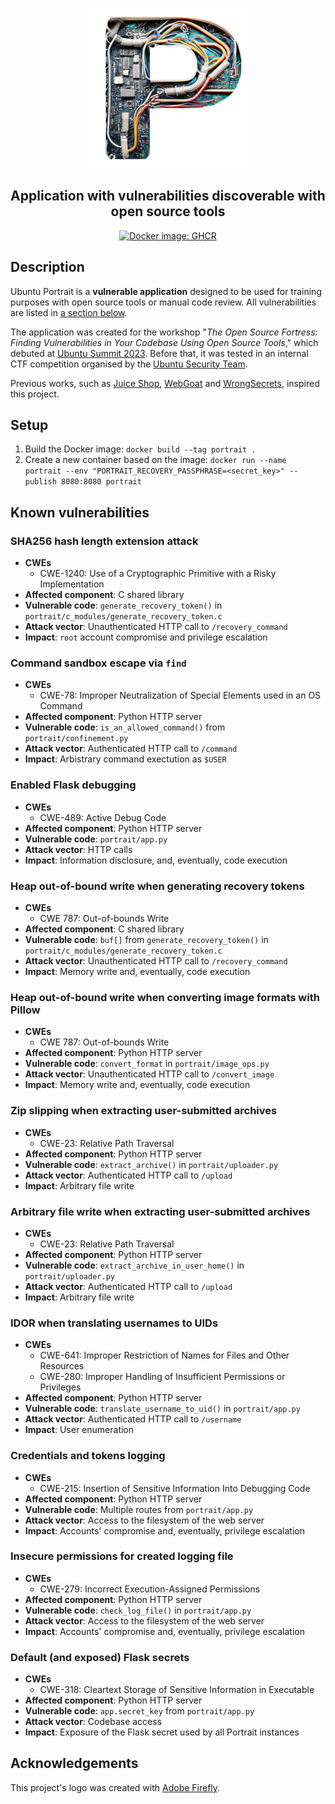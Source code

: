 <p align="center">
    <img src="others/logo.png" height="256" alt="Ubuntu Portrait logo"/>
</p>
<h2 align="center">Application with vulnerabilities discoverable with open source tools</h2>
<p align="center" float="left">
    <a href="https://github.com/iosifache/oss_fortress/pkgs/container/oss_fortress">
      <img src="https://img.shields.io/badge/Docker_image-GHCR-blue?logo=docker" height="17" alt="Docker image: GHCR"/>
    </a>
</p>

## Description

Ubuntu Portrait is a **vulnerable application** designed to be used for training purposes with open source tools or manual code review. All vulnerabilities are listed in [a section below](#known-vulnerabilities).

The application was created for the workshop "*The Open Source Fortress: Finding Vulnerabilities in Your Codebase Using Open Source Tools*," which debuted at [Ubuntu Summit 2023](https://events.canonical.com/event/31/contributions/219). Before that, it was tested in an internal CTF competition organised by the [Ubuntu Security Team](https://wiki.ubuntu.com/SecurityTeam).

Previous works, such as [Juice Shop](https://owasp.org/www-project-juice-shop), [WebGoat](https://github.com/WebGoat/WebGoat) and [WrongSecrets](https://owasp.org/www-project-juice-shop), inspired this project.


## Setup

1. Build the Docker image: `docker build --tag portrait .`
2. Create a new container based on the image: `docker run --name portrait --env "PORTRAIT_RECOVERY_PASSPHRASE=<secret_key>" --publish 8080:8080 portrait`

## Known vulnerabilities

### SHA256 hash length extension attack

- **CWEs**
  - CWE-1240: Use of a Cryptographic Primitive with a Risky Implementation
- **Affected component**: C shared library
- **Vulnerable code**: `generate_recovery_token()` in `portrait/c_modules/generate_recovery_token.c`
- **Attack vector**: Unauthenticated HTTP call to `/recovery_command`
- **Impact**: `root` account compromise and privilege escalation

### Command sandbox escape via `find`

- **CWEs**
  - CWE-78: Improper Neutralization of Special Elements used in an OS Command
- **Affected component**: Python HTTP server
- **Vulnerable code**: `is_an_allowed_command()` from `portrait/confinement.py`
- **Attack vector**: Authenticated HTTP call to `/command`
- **Impact**: Arbistrary command exectution as `$USER`

### Enabled Flask debugging

- **CWEs**
  - CWE-489: Active Debug Code
- **Affected component**: Python HTTP server
- **Vulnerable code**: `portrait/app.py`
- **Attack vector**: HTTP calls
- **Impact**: Information disclosure, and, eventually, code execution

### Heap out-of-bound write when generating recovery tokens

- **CWEs**
  - CWE 787: Out-of-bounds Write
- **Affected component**: C shared library
- **Vulnerable code**: `buf[]` from `generate_recovery_token()` in `portrait/c_modules/generate_recovery_token.c`
- **Attack vector**: Unauthenticated HTTP call to `/recovery_command`
- **Impact**: Memory write and, eventually, code execution

### Heap out-of-bound write when converting image formats with Pillow

- **CWEs**
  - CWE 787: Out-of-bounds Write
- **Affected component**: Python HTTP server
- **Vulnerable code**: `convert_format` in `portrait/image_ops.py`
- **Attack vector**: Unauthenticated HTTP call to `/convert_image`
- **Impact**: Memory write and, eventually, code execution

### Zip slipping when extracting user-submitted archives

- **CWEs**
  - CWE-23: Relative Path Traversal
- **Affected component**: Python HTTP server
- **Vulnerable code**: `extract_archive()` in `portrait/uploader.py`
- **Attack vector**: Authenticated HTTP call to `/upload`
- **Impact**: Arbitrary file write

### Arbitrary file write when extracting user-submitted archives

- **CWEs**
  - CWE-23: Relative Path Traversal
- **Affected component**: Python HTTP server
- **Vulnerable code**: `extract_archive_in_user_home()` in `portrait/uploader.py`
- **Attack vector**: Authenticated HTTP call to `/upload`
- **Impact**: Arbitrary file write

### IDOR when translating usernames to UIDs

- **CWEs**
  - CWE-641: Improper Restriction of Names for Files and Other Resources
  - CWE-280: Improper Handling of Insufficient Permissions or Privileges 
- **Affected component**: Python HTTP server
- **Vulnerable code**: `translate_username_to_uid()` in `portrait/app.py`
- **Attack vector**: Authenticated HTTP call to `/username`
- **Impact**: User enumeration

### Credentials and tokens logging

- **CWEs**
  - CWE-215: Insertion of Sensitive Information Into Debugging Code
- **Affected component**: Python HTTP server
- **Vulnerable code**: Multiple routes from `portrait/app.py`
- **Attack vector**: Access to the filesystem of the web server
- **Impact**: Accounts' compromise and, eventually, privilege escalation

### Insecure permissions for created logging file

- **CWEs**
  - CWE-279: Incorrect Execution-Assigned Permissions
- **Affected component**: Python HTTP server
- **Vulnerable code**: `check_log_file()` in `portrait/app.py`
- **Attack vector**: Access to the filesystem of the web server
- **Impact**: Accounts' compromise and, eventually, privilege escalation

### Default (and exposed) Flask secrets

- **CWEs**
  - CWE-318: Cleartext Storage of Sensitive Information in Executable
- **Affected component**: Python HTTP server
- **Vulnerable code**: `app.secret_key` from `portrait/app.py`
- **Attack vector**: Codebase access
- **Impact**: Exposure of the Flask secret used by all Portrait instances

## Acknowledgements

This project's logo was created with [Adobe Firefly](https://firefly.adobe.com).
